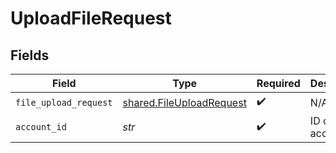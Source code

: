 # UploadFileRequest


## Fields

| Field                                                                | Type                                                                 | Required                                                             | Description                                                          |
| -------------------------------------------------------------------- | -------------------------------------------------------------------- | -------------------------------------------------------------------- | -------------------------------------------------------------------- |
| `file_upload_request`                                                | [shared.FileUploadRequest](../../models/shared/fileuploadrequest.md) | :heavy_check_mark:                                                   | N/A                                                                  |
| `account_id`                                                         | *str*                                                                | :heavy_check_mark:                                                   | ID of the account                                                    |